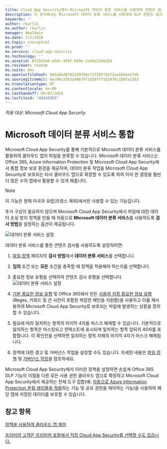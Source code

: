 ```yaml
---
title: Cloud App Security에서 Microsoft 데이터 분류 서비스를 사용하여 콘텐츠 검사를 수행하는 방법 | Microsoft Docs
description: 이 문서에서는 Microsoft 데이터 분류 서비스를 사용하여 DLP 콘텐츠 검사를 수행할 때 Cloud App Security에서 수행하는 프로세스를 설명합니다.
keywords: ''
author: rkarlin
ms.author: rkarlin
manager: mbaldwin
ms.date: 7/1/2018
ms.topic: conceptual
ms.prod: ''
ms.service: cloud-app-security
ms.technology: ''
ms.assetid: bf25d1e6-e5dc-449f-b50e-1cd4a21b6d3d
ms.reviewer: reutam
ms.suite: ems
ms.openlocfilehash: 9d3abbd87822d97b0c72f20ff42f3aa18b6e57db
ms.sourcegitcommit: 0ac08ca7b3140b79f1d36ff7152476c188fa12b3
ms.translationtype: HT
ms.contentlocale: ko-KR
ms.lasthandoff: 09/07/2018
ms.locfileid: "44143363"
---
```

*적용 대상: Microsoft Cloud App Security*



# <a name="microsoft-data-classification-services-integration"></a>Microsoft 데이터 분류 서비스 통합

Microsoft Cloud App Security를 통해 기본적으로 Microsoft 데이터 분류 서비스를 활용하여 클라우드 앱의 파일을 분류할 수 있습니다.
Microsoft 데이터 분류 서비스는 Office 365, Azure Information Protection 및 Microsoft Cloud App Security에서 통합 정보 보호 환경을 제공하며, 데이터 분류 작업을 Microsoft Cloud App Security로 보호되는 타사 클라우드 앱으로 확장할 수 있도록 하여 이미 한 결정을 훨씬 더 많은 수의 앱에서 활용할 수 있게 해줍니다.

>[!NOTE]
> 이 기능은 현재 미국과 유럽(프랑스 제외)에서만 사용할 수 있는 기능입니다.

추가 구성이 필요하지 않으며 Microsoft Cloud App Security에서 파일에 대한 데이터 손실 방지 정책을 만들 때 자동으로 **Microsoft 데이터 분류 서비스**를 사용하도록 **검사 방법**을 설정하는 옵션이 제공됩니다.

![데이터 분류 서비스 설정](./media/dcs-enable.png)

데이터 분류 서비스를 통한 콘텐츠 검사를 사용하도록 설정하려면:

1. [파일 정책](data-protection-policies.md) 페이지의 **검사 방법**에서 **데이터 분류 서비스**를 선택합니다.
2. **임의** 조건 또는 **모든** 조건을 충족할 때 정책을 적용해야 하는지를 선택합니다.
3. 중요한 정보 유형을 선택하여 콘텐츠 검사 유형을 선택합니다.
 ![데이터 분류 서비스 설정](./media/dcs-sensitive-information-type.png)

5. [기본 중요한 정보 유형](https://support.office.com/article/what-the-sensitive-information-types-look-for-fd505979-76be-4d9f-b459-abef3fc9e86b) 및 Office 365에서 만든 [사용자 지정 중요한 정보 유형](https://support.office.com/article/create-a-custom-sensitive-information-type-82c382a5-b6db-44fd-995d-b333b3c7fc30)(Regex, 키워드 및 큰 사전이 포함된 복잡한 패턴을 지원함)을 사용하고 이를 재사용하여 Microsoft Cloud App Security로 보호되는 파일에 발생하는 상황을 정의할 수 있습니다.

6. 필요에 따라 일치하는 항목의 마지막 4자를 마스크 해제할 수 있습니다. 기본적으로 일치하는 항목은 마스킹되고 컨텍스트에 표시되며 일치하는 항목 앞뒤의 40자를 포함합니다. 이 확인란을 선택하면 일치하는 항목 자체의 마지막 4자가 마스크 해제됩니다.

7. 정책에 대한 경고 및 거버넌스 작업을 설정할 수도 있습니다. 자세한 내용은 [파일 정책](data-protection-policies.md) 및 [거버넌스 작업](governance-actions.md)을 참조하세요.

Microsoft Cloud App Security에서 이러한 정책을 설정하면 손쉽게 Office 365 DLP 기능의 이점을 다른 모든 사용 권한 클라우드 앱으로 확장하고 Microsoft Cloud App Security에서 제공하는 전체 도구 집합(예: [자동으로 Azure Information Protection 분류 레이블을 적용](azip-integration.md)하는 기능 및 공유 권한을 제어하는 기능)을 사용하여 해당 앱에 저장된 데이터를 보호할 수 있습니다.



## <a name="see-also"></a>참고 항목  
[정책을 사용하여 클라우드 앱 제어](control-cloud-apps-with-policies.md)   

[프리미어 고객은 프리미어 포털에서 직접 Cloud App Security를 선택할 수도 있습니다.](https://premier.microsoft.com/)  
  